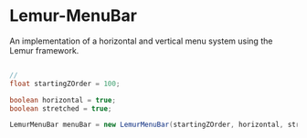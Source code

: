 
# Lemur-MenuBar

An implementation of a horizontal and vertical menu system using the Lemur framework.

```java

// 
float startingZOrder = 100;

boolean horizontal = true;
boolean stretched = true;

LemurMenuBar menuBar = new LemurMenuBar(startingZOrder, horizontal, stretched);

```